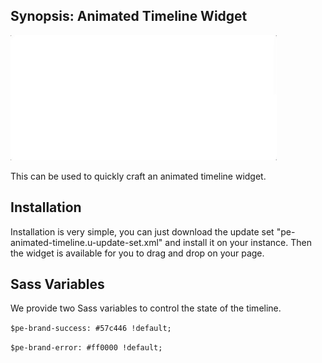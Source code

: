 ## Synopsis: Animated Timeline Widget

![](../../images/pe-animated-timeline-1.gif)

This can be used to quickly craft an animated timeline widget.

## Installation

Installation is very simple, you can just download the update set "pe-animated-timeline.u-update-set.xml" and install it on your instance. Then the widget is available for you to drag and drop on your page.

## Sass Variables

We provide two Sass variables to control the state of the timeline.

`$pe-brand-success: #57c446 !default;`

`$pe-brand-error: #ff0000 !default;`